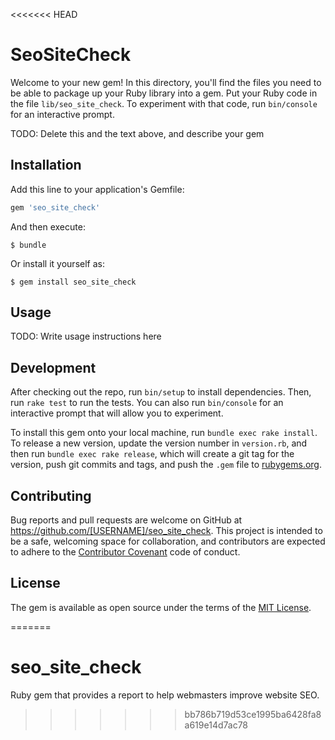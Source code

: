 <<<<<<< HEAD
# SeoSiteCheck

Welcome to your new gem! In this directory, you'll find the files you need to be able to package up your Ruby library into a gem. Put your Ruby code in the file `lib/seo_site_check`. To experiment with that code, run `bin/console` for an interactive prompt.

TODO: Delete this and the text above, and describe your gem

## Installation

Add this line to your application's Gemfile:

```ruby
gem 'seo_site_check'
```

And then execute:

    $ bundle

Or install it yourself as:

    $ gem install seo_site_check

## Usage

TODO: Write usage instructions here

## Development

After checking out the repo, run `bin/setup` to install dependencies. Then, run `rake test` to run the tests. You can also run `bin/console` for an interactive prompt that will allow you to experiment.

To install this gem onto your local machine, run `bundle exec rake install`. To release a new version, update the version number in `version.rb`, and then run `bundle exec rake release`, which will create a git tag for the version, push git commits and tags, and push the `.gem` file to [rubygems.org](https://rubygems.org).

## Contributing

Bug reports and pull requests are welcome on GitHub at https://github.com/[USERNAME]/seo_site_check. This project is intended to be a safe, welcoming space for collaboration, and contributors are expected to adhere to the [Contributor Covenant](contributor-covenant.org) code of conduct.


## License

The gem is available as open source under the terms of the [MIT License](http://opensource.org/licenses/MIT).

=======
# seo_site_check
Ruby gem that provides a report to help webmasters improve website SEO.
>>>>>>> bb786b719d53ce1995ba6428fa8a619e14d7ac78
